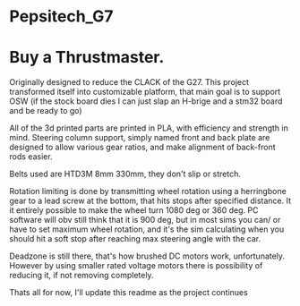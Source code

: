 # Pepsitech_G7
# Buy a Thrustmaster.

Originally designed to reduce the CLACK of the G27. This project transformed itself into customizable platform, that main goal is to support OSW (if the stock board dies I can just slap an H-brige and a stm32 board and be ready to go)

All of the 3d printed parts are printed in PLA, with efficiency and strength in mind. Steering column support, simply named front and back plate are designed to allow various gear ratios, and make alignment of back-front rods easier.

Belts used are HTD3M 8mm 330mm, they don't slip or stretch.

Rotation limiting is done by transmitting wheel rotation using a herringbone gear to a lead screw at the bottom, that hits stops after specified distance. It it entirely possible to make the wheel turn 1080 deg or 360 deg.
PC software will obv still think that it is 900 deg, but in most sims you can/ or have to set maximum wheel rotation, and it's the sim calculating when you should hit a soft stop after reaching max steering angle with the car.

Deadzone is still there, that's how brushed DC motors work, unfortunately. However by using smaller rated voltage motors there is possibility of reducing it, if not removing completely.


Thats all for now, I'll update this readme as the project continues
